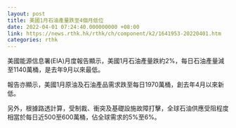 ```yaml
---
layout: post
title: 美國1月石油產量跌至4個月低位
date: 2022-04-01 07:24:40.000000000 +08:00
link: https://news.rthk.hk/rthk/ch/component/k2/1641953-20220401.htm
categories: rthk
---
```


美國能源信息署(EIA)月度報告顯示，美國1月石油產量跌約2%，每日石油產量減至1140萬桶，是去年9月以來最低。

報告亦顯示，美國1月原油及石油產品需求跌至每日1970萬桶，創去年4月以來新低。

另外，根據路透計算，受制裁、衝突及基礎設施故障打擊，全球石油供應受阻程度相當於每日近500至600萬桶，佔全球需求的5%至6%。
